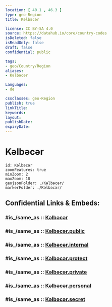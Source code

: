 ```yaml
---
location: [ 40.1 , 46.3 ] 
type: geo-Region
title: Kəlbəcər

license: CC BY-SA 4.0
source: https://datahub.io/core/country-codes
isDeleted: false
isReadOnly: false
draft: false
confidential: public

tags:
- geo/Country/Region
aliases:
- Kəlbəcər

Languages:
- de

cssclasses: geo-Region
publish: true
linkTitle: 
keywords: 
layout: 
publishDate: 
expiryDate: 
---
```


# Kəlbəcər

```leaflet
id: Kəlbəcər
zoomFeatures: true 
minZoom: 2 
maxZoom: 18
geojsonFolder: ./Kəlbəcər/
markerFolder: ./Kəlbəcər/
```


## Confidential Links & Embeds: 

### #is_/same_as :: [Kəlbəcər](/_Standards/Earth/Continent/Asia/Asia~North~West/Azerbaijan/Regions~Azerbaijan/Kalbajar-Lachin/counties~Kalbajar-Lachin/Kəlbəcər.md) 

### #is_/same_as :: [Kəlbəcər.public](/_public/Earth/Continent/Asia/Asia~North~West/Azerbaijan/Regions~Azerbaijan/Kalbajar-Lachin/counties~Kalbajar-Lachin/Kəlbəcər.public.md) 

### #is_/same_as :: [Kəlbəcər.internal](/_internal/Earth/Continent/Asia/Asia~North~West/Azerbaijan/Regions~Azerbaijan/Kalbajar-Lachin/counties~Kalbajar-Lachin/Kəlbəcər.internal.md) 

### #is_/same_as :: [Kəlbəcər.protect](/_protect/Earth/Continent/Asia/Asia~North~West/Azerbaijan/Regions~Azerbaijan/Kalbajar-Lachin/counties~Kalbajar-Lachin/Kəlbəcər.protect.md) 

### #is_/same_as :: [Kəlbəcər.private](/_private/Earth/Continent/Asia/Asia~North~West/Azerbaijan/Regions~Azerbaijan/Kalbajar-Lachin/counties~Kalbajar-Lachin/Kəlbəcər.private.md) 

### #is_/same_as :: [Kəlbəcər.personal](/_personal/Earth/Continent/Asia/Asia~North~West/Azerbaijan/Regions~Azerbaijan/Kalbajar-Lachin/counties~Kalbajar-Lachin/Kəlbəcər.personal.md) 

### #is_/same_as :: [Kəlbəcər.secret](/_secret/Earth/Continent/Asia/Asia~North~West/Azerbaijan/Regions~Azerbaijan/Kalbajar-Lachin/counties~Kalbajar-Lachin/Kəlbəcər.secret.md)

